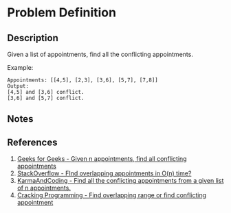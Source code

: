 # Problem Definition

## Description

Given a list of appointments, find all the conflicting appointments.

Example:

```text
Appointments: [[4,5], [2,3], [3,6], [5,7], [7,8]]
Output:
[4,5] and [3,6] conflict.
[3,6] and [5,7] conflict.
```

## Notes

## References

1. [Geeks for Geeks - Given n appointments, find all conflicting appointments](https://www.geeksforgeeks.org/given-n-appointments-find-conflicting-appointments/)
2. [StackOverflow - FInd overlapping appointments in O(n) time?](https://stackoverflow.com/questions/12283559/find-overlapping-appointments-in-on-time)
3. [KarmaAndCoding - Find all the conflicting appointments from a given list of n appointments.](http://karmaandcoding.blogspot.com/2012/01/find-all-conflicting-appointments-from.html)
4. [Cracking Programming - Find overlapping range or find conflicting appointment](http://crackprogramming.blogspot.com/2012/11/find-overlapping-range-or-find.html)
